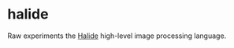 halide
======

Raw experiments the [Halide](http://halide-lang.org/) high-level image processing language.
